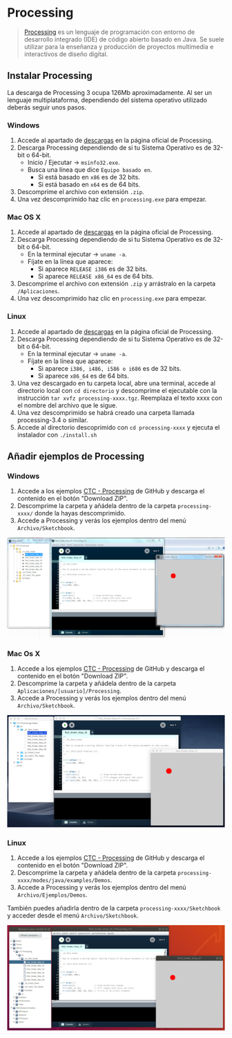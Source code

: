 # Processing

> [Processing][1] es un lenguaje de programación con entorno de desarrollo integrado (IDE) de código abierto basado en Java. Se suele utilizar para la enseñanza y producción de proyectos multimedia e interactivos de diseño digital.


## Instalar Processing

La descarga de Processing 3 ocupa 126Mb aproximadamente. Al ser un lenguaje multiplataforma, dependiendo del sistema operativo utilizado deberás seguir unos pasos.


### Windows

1. Accede al apartado de [descargas][2] en la página oficial de Processing.
2. Descarga Processing dependiendo de si tu Sistema Operativo es de 32-bit o 64-bit.
    - Inicio / Ejecutar -> ``msinfo32.exe``.
    - Busca una línea que dice ``Equipo basado en``.
        - Si está basado en ``x86`` es de 32 bits.
        - Si está basado en ``x64`` es de 64 bits.
3. Descomprime el archivo con extensión ``.zip``.
4. Una vez descomprimido haz clic en ``processing.exe`` para empezar.


### Mac OS X

1. Accede al apartado de [descargas][2] en la página oficial de Processing.
2. Descarga Processing dependiendo de si tu Sistema Operativo es de 32-bit o 64-bit.
    - En la terminal ejecutar -> ``uname -a``.
    - Fíjate en la línea que aparece:
        - Si aparece ``RELEASE i386`` es de 32 bits.
        - Si aparece ``RELEASE x86_64`` es de 64 bits.
3. Descomprime el archivo con extensión ``.zip`` y arrástralo en la carpeta ``/Aplicaciones``.
4. Una vez descomprimido haz clic en ``processing.exe`` para empezar.


### Linux

1. Accede al apartado de [descargas][2] en la página oficial de Processing.
2. Descarga Processing dependiendo de si tu Sistema Operativo es de 32-bit o 64-bit.
    - En la terminal ejecutar -> ``uname -a``.
    - Fíjate en la línea que aparece:
        - Si aparece ``i386, i486, i586 o i686`` es de 32 bits.
        - Si aparece ``x86_64`` es de 64 bits.
3. Una vez descargado en tu carpeta local, abre una terminal, accede al directorio local con ``cd directorio`` y descomprime el ejecutable con la instrucción ``tar xvfz processing-xxxx.tgz``. Reemplaza el texto xxxx con el nombre del archivo que le sigue. 
4. Una vez descomprimido se habrá creado una carpeta llamada processing-3.4 o similar. 
5. Accede al directorio descoprimido con ``cd processing-xxxx`` y ejecuta el instalador con ``./install.sh``


## Añadir ejemplos de Processing

### Windows

1. Accede a los ejemplos [CTC - Processing][3] de GitHub y descarga el contenido en el botón "Download ZIP".
2. Descomprime la carpeta y añádela dentro de la carpeta ``processing-xxxx/`` donde la hayas descomprimido.
3. Accede a Processing y verás los ejemplos dentro del menú ``Archivo/Sketchbook``.

![](img/windows.png)


### Mac Os X

1. Accede a los ejemplos [CTC - Processing][3] de GitHub y descarga el contenido en el botón "Download ZIP".
2. Descomprime la carpeta y añádela dentro de la carpeta ``Aplicaciones/[usuario]/Processing``.
3. Accede a Processing y verás los ejemplos dentro del menú ``Archivo/Sketchbook``.

![](img/mac.png)


### Linux 

1. Accede a los ejemplos [CTC - Processing][3] de GitHub y descarga el contenido en el botón "Download ZIP".
2. Descomprime la carpeta y añádela dentro de la carpeta ``processing-xxxx/modes/java/examples/Demos``.
3. Accede a Processing y verás los ejemplos dentro del menú ``Archivo/Ejemplos/Demos``.

También puedes añadirla dentro de la carpeta ``processing-xxxx/Sketchbook`` y acceder desde el menú ``Archivo/Sketchbook``.

![](img/linux.png)


[1]: https://processing.org/
[2]: https://processing.org/download/
[3]: https://github.com/arduino/CTC-Processing